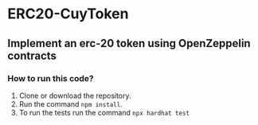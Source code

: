 # ERC20-CuyToken

## Implement an erc-20 token using OpenZeppelin contracts

### How to run this code?

01. Clone or download the repository.
02. Run the command `npm install`.
03. To run the tests run the command `npx hardhat test`
